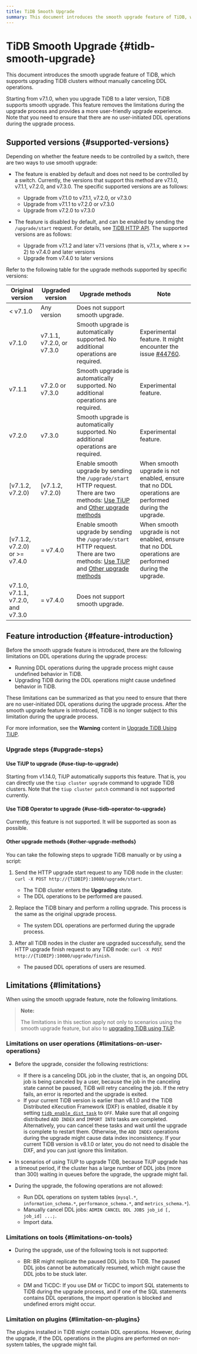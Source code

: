 ```yaml
---
title: TiDB Smooth Upgrade
summary: This document introduces the smooth upgrade feature of TiDB, which supports upgrading TiDB clusters without manually canceling DDL operations.
---
```


# TiDB Smooth Upgrade {#tidb-smooth-upgrade}

This document introduces the smooth upgrade feature of TiDB, which supports upgrading TiDB clusters without manually canceling DDL operations.

Starting from v7.1.0, when you upgrade TiDB to a later version, TiDB supports smooth upgrade. This feature removes the limitations during the upgrade process and provides a more user-friendly upgrade experience. Note that you need to ensure that there are no user-initiated DDL operations during the upgrade process.

## Supported versions {#supported-versions}

Depending on whether the feature needs to be controlled by a switch, there are two ways to use smooth upgrade:

-   The feature is enabled by default and does not need to be controlled by a switch. Currently, the versions that support this method are v7.1.0, v7.1.1, v7.2.0, and v7.3.0. The specific supported versions are as follows:
    -   Upgrade from v7.1.0 to v7.1.1, v7.2.0, or v7.3.0
    -   Upgrade from v7.1.1 to v7.2.0 or v7.3.0
    -   Upgrade from v7.2.0 to v7.3.0

-   The feature is disabled by default, and can be enabled by sending the `/upgrade/start` request. For details, see [TiDB HTTP API](https://github.com/pingcap/tidb/blob/release-8.1/docs/tidb_http_api.md). The supported versions are as follows:
    -   Upgrade from v7.1.2 and later v7.1 versions (that is, v7.1.x, where x >= 2) to v7.4.0 and later versions
    -   Upgrade from v7.4.0 to later versions

Refer to the following table for the upgrade methods supported by specific versions:

| Original version                   | Upgraded version          | Upgrade methods                                                                                                                                                                 | Note                                                                                                     |
| ---------------------------------- | ------------------------- | ------------------------------------------------------------------------------------------------------------------------------------------------------------------------------- | -------------------------------------------------------------------------------------------------------- |
| &#x3C; v7.1.0                      | Any version               | Does not support smooth upgrade.                                                                                                                                                |                                                                                                          |
| v7.1.0                             | v7.1.1, v7.2.0, or v7.3.0 | Smooth upgrade is automatically supported. No additional operations are required.                                                                                               | Experimental feature. It might encounter the issue [#44760](https://github.com/pingcap/tidb/pull/44760). |
| v7.1.1                             | v7.2.0 or v7.3.0          | Smooth upgrade is automatically supported. No additional operations are required.                                                                                               | Experimental feature.                                                                                    |
| v7.2.0                             | v7.3.0                    | Smooth upgrade is automatically supported. No additional operations are required.                                                                                               | Experimental feature.                                                                                    |
| [v7.1.2, v7.2.0)                   | [v7.1.2, v7.2.0)          | Enable smooth upgrade by sending the `/upgrade/start` HTTP request. There are two methods: [Use TiUP](#use-tiup-to-upgrade) and [Other upgrade methods](#other-upgrade-methods) | When smooth upgrade is not enabled, ensure that no DDL operations are performed during the upgrade.      |
| [v7.1.2, v7.2.0) or >= v7.4.0      | = v7.4.0                  | Enable smooth upgrade by sending the `/upgrade/start` HTTP request. There are two methods: [Use TiUP](#use-tiup-to-upgrade) and [Other upgrade methods](#other-upgrade-methods) | When smooth upgrade is not enabled, ensure that no DDL operations are performed during the upgrade.      |
| v7.1.0, v7.1.1, v7.2.0, and v7.3.0 | = v7.4.0                  | Does not support smooth upgrade.                                                                                                                                                |                                                                                                          |

## Feature introduction {#feature-introduction}

Before the smooth upgrade feature is introduced, there are the following limitations on DDL operations during the upgrade process:

-   Running DDL operations during the upgrade process might cause undefined behavior in TiDB.
-   Upgrading TiDB during the DDL operations might cause undefined behavior in TiDB.

These limitations can be summarized as that you need to ensure that there are no user-initiated DDL operations during the upgrade process. After the smooth upgrade feature is introduced, TiDB is no longer subject to this limitation during the upgrade process.

For more information, see the **Warning** content in [Upgrade TiDB Using TiUP](/upgrade-tidb-using-tiup.md#upgrade-tidb-using-tiup).

### Upgrade steps {#upgrade-steps}

#### Use TiUP to upgrade {#use-tiup-to-upgrade}

Starting from v1.14.0, TiUP automatically supports this feature. That is, you can directly use the `tiup cluster upgrade` command to upgrade TiDB clusters. Note that the `tiup cluster patch` command is not supported currently.

#### Use TiDB Operator to upgrade {#use-tidb-operator-to-upgrade}

Currently, this feature is not supported. It will be supported as soon as possible.

#### Other upgrade methods {#other-upgrade-methods}

You can take the following steps to upgrade TiDB manually or by using a script:

1.  Send the HTTP upgrade start request to any TiDB node in the cluster: `curl -X POST http://{TiDBIP}:10080/upgrade/start`.
    -   The TiDB cluster enters the **Upgrading** state.
    -   The DDL operations to be performed are paused.

2.  Replace the TiDB binary and perform a rolling upgrade. This process is the same as the original upgrade process.
    -   The system DDL operations are performed during the upgrade process.

3.  After all TiDB nodes in the cluster are upgraded successfully, send the HTTP upgrade finish request to any TiDB node: `curl -X POST http://{TiDBIP}:10080/upgrade/finish`.
    -   The paused DDL operations of users are resumed.

## Limitations {#limitations}

When using the smooth upgrade feature, note the following limitations.

> **Note:**
>
> The limitations in this section apply not only to scenarios using the smooth upgrade feature, but also to [upgrading TiDB using TiUP](/upgrade-tidb-using-tiup.md#upgrade-tidb-using-tiup).

### Limitations on user operations {#limitations-on-user-operations}

-   Before the upgrade, consider the following restrictions:

    -   If there is a canceling DDL job in the cluster, that is, an ongoing DDL job is being canceled by a user, because the job in the canceling state cannot be paused, TiDB will retry canceling the job. If the retry fails, an error is reported and the upgrade is exited.
    -   If your current TiDB version is earlier than v8.1.0 and the TiDB Distributed eXecution Framework (DXF) is enabled, disable it by setting [`tidb_enable_dist_task`](/system-variables.md#tidb_enable_dist_task-new-in-v710) to `OFF`. Make sure that all ongoing distributed `ADD INDEX` and `IMPORT INTO` tasks are completed. Alternatively, you can cancel these tasks and wait until the upgrade is complete to restart them. Otherwise, the `ADD INDEX` operations during the upgrade might cause data index inconsistency. If your current TiDB version is v8.1.0 or later, you do not need to disable the DXF, and you can just ignore this limitation.

-   In scenarios of using TiUP to upgrade TiDB, because TiUP upgrade has a timeout period, if the cluster has a large number of DDL jobs (more than 300) waiting in queues before the upgrade, the upgrade might fail.

-   During the upgrade, the following operations are not allowed:

    -   Run DDL operations on system tables (`mysql.*`, `information_schema.*`, `performance_schema.*`, and `metrics_schema.*`).
    -   Manually cancel DDL jobs: `ADMIN CANCEL DDL JOBS job_id [, job_id] ...;`.
    -   Import data.

### Limitations on tools {#limitations-on-tools}

-   During the upgrade, use of the following tools is not supported:

    -   BR: BR might replicate the paused DDL jobs to TiDB. The paused DDL jobs cannot be automatically resumed, which might cause the DDL jobs to be stuck later.

    -   DM and TiCDC: If you use DM or TiCDC to import SQL statements to TiDB during the upgrade process, and if one of the SQL statements contains DDL operations, the import operation is blocked and undefined errors might occur.

### Limitation on plugins {#limitation-on-plugins}

The plugins installed in TiDB might contain DDL operations. However, during the upgrade, if the DDL operations in the plugins are performed on non-system tables, the upgrade might fail.
